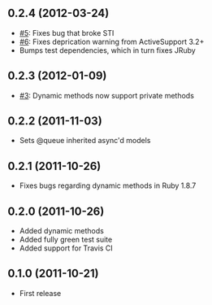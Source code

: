 ## 0.2.4 (2012-03-24)
* [#5](https://github.com/bloudermilk/acts_as_async/issues/5): Fixes bug that
  broke STI
* [#6](https://github.com/bloudermilk/acts_as_async/issues/6): Fixes deprication
  warning from ActiveSupport 3.2+
* Bumps test dependencies, which in turn fixes JRuby

## 0.2.3 (2012-01-09)
* [#3](https://github.com/bloudermilk/acts_as_async/issues/3): Dynamic methods
  now support private methods

## 0.2.2 (2011-11-03)
* Sets @queue inherited async'd models

## 0.2.1 (2011-10-26)
* Fixes bugs regarding dynamic methods in Ruby 1.8.7

## 0.2.0 (2011-10-26)
* Added dynamic methods
* Added fully green test suite
* Added support for Travis CI

## 0.1.0 (2011-10-21)
* First release
